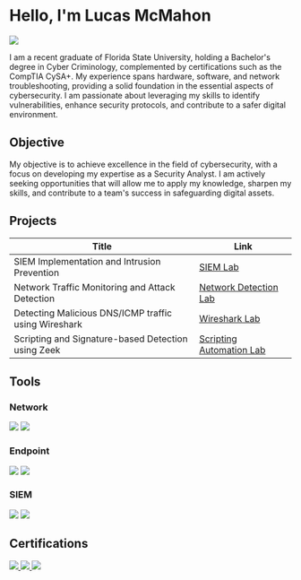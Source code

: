 # Hello, I'm Lucas McMahon
<a href="https://www.linkedin.com/in/lucas-mcmahon-cybersec/"><img src="https://img.shields.io/badge/-LinkedIn-0072b1?&style=for-the-badge&logo=linkedin&logoColor=white" /></a>

I am a recent graduate of Florida State University, holding a Bachelor's degree in Cyber Criminology, complemented by certifications such as the CompTIA CySA+. My experience spans hardware, software, and network troubleshooting, providing a solid foundation in the essential aspects of cybersecurity. I am passionate about leveraging my skills to identify vulnerabilities, enhance security protocols, and contribute to a safer digital environment.

## Objective

My objective is to achieve excellence in the field of cybersecurity, with a focus on developing my expertise as a Security Analyst. I am actively seeking opportunities that will allow me to apply my knowledge, sharpen my skills, and contribute to a team's success in safeguarding digital assets.

## Projects

| Title                                         |       Link      |
|-----------------------------------------------|----------------------------|
| SIEM Implementation and Intrusion Prevention    | <a href="https://github.com/LucasCodes8/MyWork/blob/main/LimaCharlieWriteup.pdf">SIEM Lab</a>|
| Network Traffic Monitoring and Attack Detection | <a href="https://github.com/LucasCodes8/MyWork/blob/main/DetectingMITM.pdf">Network Detection Lab</a>|
| Detecting Malicious DNS/ICMP traffic using Wireshark         |<a href="https://github.com/LucasCodes8/MyWork/blob/main/DetectingDNSandICMP.pdf"> Wireshark Lab|
| Scripting and Signature-based Detection using Zeek      |<a href="https://github.com/LucasCodes8/MyWork/blob/main/ZeekWriteup.pdf"> Scripting Automation Lab|

## Tools

### Network
<div>
    <img src="https://img.shields.io/badge/-Wireshark-1679A7?&style=for-the-badge&logo=Wireshark&logoColor=white" />
    <img src="https://img.shields.io/badge/-Zeek-777BB4?&style=for-the-badge&logo=Zeek&logoColor=white" />
</div>

### Endpoint
<div>
    <img src="https://img.shields.io/badge/-Wazuh-00A4EF?&style=for-the-badge&logo=Wazuh&logoColor=white" />
    <img src="https://img.shields.io/badge/-Sysmon-00A4EF?&style=for-the-badge&logo=Microsoft&logoColor=white" />
</div>

### SIEM
<div>
    <img src="https://img.shields.io/badge/-Splunk-000000?&style=for-the-badge&logo=Splunk&logoColor=white" />
    <img src="https://img.shields.io/badge/-LimaCharlie-0078D4?&style=for-the-badge&logo=LimaCharlie" />
</div>

## Certifications
<div>
<a href="https://www.credly.com/badges/f1a4a071-7e7b-4d66-ad9f-64838df394a4/public_url"><img src="https://img.shields.io/badge/-Security%2B-FF0000?&style=for-the-badge&logo=CompTIA&logoColor=white" />
<a href="https://www.credly.com/badges/ed2d25a0-145f-47ca-a69f-b7a503294494"><img src="https://img.shields.io/badge/-Network%2B-007ACC?&style=for-the-badge&logo=CompTIA&logoColor=white" />
<a href="https://www.credly.com/badges/52098228-2daa-448d-bfaf-a4746c6f15b6"><img src="https://img.shields.io/badge/-CySA%2B-007ACC?&style=for-the-badge&logo=CompTIA&logoColor=white" />
</div>


<!---
LucasCodes8/LucasCodes8 is a ✨ special ✨ repository because its `README.md` (this file) appears on your GitHub profile.
You can click the Preview link to take a look at your changes.
--->
